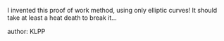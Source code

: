 I invented this proof of work method, using only elliptic curves! It should take at least a heat death to break it...

author: KLPP
